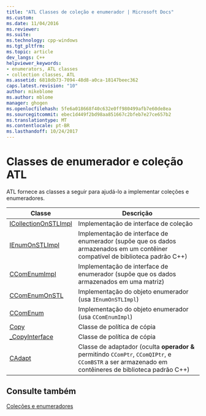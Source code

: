 ```yaml
---
title: "ATL Classes de coleção e enumerador | Microsoft Docs"
ms.custom: 
ms.date: 11/04/2016
ms.reviewer: 
ms.suite: 
ms.technology: cpp-windows
ms.tgt_pltfrm: 
ms.topic: article
dev_langs: C++
helpviewer_keywords:
- enumerators, ATL classes
- collection classes, ATL
ms.assetid: 6818db73-7094-48d8-a0ca-18147beec362
caps.latest.revision: "10"
author: mikeblome
ms.author: mblome
manager: ghogen
ms.openlocfilehash: 5fe6a018668f40c632e0ff980499afb7e60de8ea
ms.sourcegitcommit: ebec1d449f2bd98aa851667c2bfeb7e27ce657b2
ms.translationtype: MT
ms.contentlocale: pt-BR
ms.lasthandoff: 10/24/2017
---
```

# <a name="atl-collection-and-enumerator-classes"></a>Classes de enumerador e coleção ATL
ATL fornece as classes a seguir para ajudá-lo a implementar coleções e enumeradores.  
  
|Classe|Descrição|  
|-----------|-----------------|  
|[ICollectionOnSTLImpl](../atl/reference/icollectiononstlimpl-class.md)|Implementação de interface de coleção|  
|[IEnumOnSTLImpl](../atl/reference/ienumonstlimpl-class.md)|Implementação de interface de enumerador (supõe que os dados armazenados em um contêiner compatível de biblioteca padrão C++)|  
|[CComEnumImpl](../atl/reference/ccomenumimpl-class.md)|Implementação de interface de enumerador (supõe que os dados armazenados em uma matriz)|  
|[CComEnumOnSTL](../atl/reference/ccomenumonstl-class.md)|Implementação do objeto enumerador (usa `IEnumOnSTLImpl`)|  
|[CComEnum](../atl/reference/ccomenum-class.md)|Implementação do objeto enumerador (usa `CComEnumImpl`)|  
|[Copy](../atl/atl-copy-policy-classes.md)|Classe de política de cópia|  
|[_CopyInterface](../atl/atl-copy-policy-classes.md)|Classe de política de cópia|  
|[CAdapt](../atl/reference/cadapt-class.md)|Classe de adaptador (oculta **operador &** permitindo `CComPtr`, `CComQIPtr`, e `CComBSTR` a ser armazenado em contêineres de biblioteca padrão C++)|  
  
## <a name="see-also"></a>Consulte também  
 [Coleções e enumeradores](../atl/atl-collections-and-enumerators.md)

